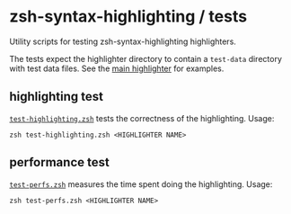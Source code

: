 zsh-syntax-highlighting / tests
===============================

Utility scripts for testing zsh-syntax-highlighting highlighters.

The tests expect the highlighter directory to contain a `test-data` directory with test data files. See the [main highlighter](../highlighters/main/test-data) for examples.


highlighting test
-----------------
[`test-highlighting.zsh`](test-highlighting.zsh) tests the correctness of the highlighting. Usage:

    zsh test-highlighting.zsh <HIGHLIGHTER NAME>


performance test
----------------
[`test-perfs.zsh`](test-highlighting.zsh) measures the time spent doing the highlighting. Usage:

    zsh test-perfs.zsh <HIGHLIGHTER NAME>
